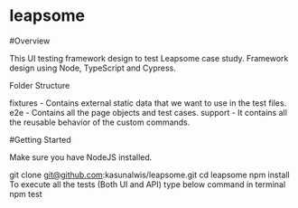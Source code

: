 # leapsome

#Overview

This UI testing framework design to test Leapsome case study. Framework design using Node, TypeScript and Cypress.

Folder Structure

fixtures - Contains external static data that we want to use in the test files.
e2e - Contains all the page objects and test cases.
support - It contains all the reusable behavior of the custom commands.

#Getting Started

Make sure you have NodeJS installed.

git clone git@github.com:kasunalwis/leapsome.git
cd leapsome
npm install
To execute all the tests (Both UI and API) type below command in terminal
npm test